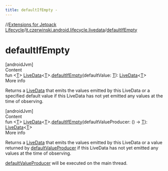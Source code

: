 ```yaml
---
title: defaultIfEmpty -
---
```

//[Extensions for Jetpack Lifecycle](../../index.md)/[it.czerwinski.android.lifecycle.livedata](index.md)/[defaultIfEmpty](default-if-empty.md)



# defaultIfEmpty  
[androidJvm]  
Content  
fun <[T](default-if-empty.md)> [LiveData](https://developer.android.com/reference/kotlin/androidx/lifecycle/LiveData.html)<[T](default-if-empty.md)>.[defaultIfEmpty](default-if-empty.md)(defaultValue: [T](default-if-empty.md)): [LiveData](https://developer.android.com/reference/kotlin/androidx/lifecycle/LiveData.html)<[T](default-if-empty.md)>  
More info  


Returns a [LiveData](https://developer.android.com/reference/kotlin/androidx/lifecycle/LiveData.html) that emits the values emitted by this LiveData or a specified default value if this LiveData has not yet emitted any values at the time of observing.

  


[androidJvm]  
Content  
fun <[T](default-if-empty.md)> [LiveData](https://developer.android.com/reference/kotlin/androidx/lifecycle/LiveData.html)<[T](default-if-empty.md)>.[defaultIfEmpty](default-if-empty.md)(defaultValueProducer: () -> [T](default-if-empty.md)): [LiveData](https://developer.android.com/reference/kotlin/androidx/lifecycle/LiveData.html)<[T](default-if-empty.md)>  
More info  


Returns a [LiveData](https://developer.android.com/reference/kotlin/androidx/lifecycle/LiveData.html) that emits the values emitted by this LiveData or a value returned by [defaultValueProducer](default-if-empty.md) if this LiveData has not yet emitted any values at the time of observing.



[defaultValueProducer](default-if-empty.md) will be executed on the main thread.

  




